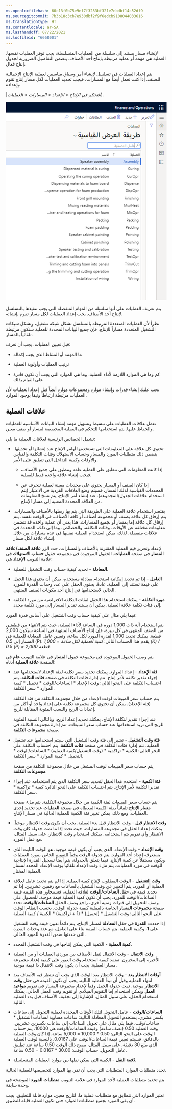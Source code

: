 ```yaml
---
ms.openlocfilehash: 60c13f0b75e9ef7f3233bf321e7ebdbf14c52df9
ms.sourcegitcommit: 7b3b18c3cb7e930dbf2f9f6edcb9108044033616
ms.translationtype: HT
ms.contentlocale: ar-SA
ms.lasthandoff: 07/22/2021
ms.locfileid: "6668001"
---
```

لإنشاء مسار يستند إلى سلسلة من العمليات المتسلسلة، يجب توفر العمليات نفسها. العملية هي مهمة أو عملية مرتبطة بإنتاج أحد الأصناف. يتضمن التفاصيل الضرورية لجدول إنتاج فعال.

يتم إعداد العمليات في تسلسل لإنشاء أمر وسياق مناسبين لعملية الإنتاج الإجمالية للصنف. إذا كنت تعمل أيضاً مع المسارات، فيجب تحديد العمليات لكل مسار إنتاج تقوم بإعداده.

|*التحكم في الإنتاج > الإعداد > المسارات > العمليات*|.

![لقطة من القائمة المنسدلة في صفحة العمليات.](../media/operations-1.png) 


يتم تعريف العمليات على أنها سلسلة من المهام المنفصلة التي يجب تنفيذها بالتسلسل لإنتاج أحد الأصناف. يجب إعداد العمليات لكل مسار تقوم بإنشائه.

نظراً لأن العمليات المتعددة المرتبطة بالتسلسل تشكل شبكة تشغيل، وتشكل شبكات التشغيل المتعددة مساراً للإنتاج، فإن جميع البيانات المحددة للعملية ستكون مرتبطة تلقائياً بالمسار.

قبل تعيين العمليات، يجب أن تعرف:

-   ما المهمة أو النشاط الذي يجب إكماله

-   ترتيب العمليات وأولوية العملية

-   كم وما هي الموارد اللازمة لأداء العملية، وما هي الموارد التي يجب أن تكون قادرة على القيام بذلك

يجب عليك إنشاء قدرات وإنشاء موارد ومجموعات موارد أيضاً قبل إعداد العمليات لأن العمليات مرتبطة ارتباطاً وثيقاً بوجود الموارد.

## <a name="operation-relations"></a>‏‏علاقات العملية

تعمل علاقات العمليات على تبسيط وتسهيل مهمة إنشاء البيانات الأساسية للعمليات والحفاظ عليها. يتم استخدامها للتحكم في العملية المخصصة لمسار أو صنف معين.

تشمل الخصائص الرئيسية لعلاقات العملية ما يلي:

-   تحتوي كل علاقة على المعلومات التي تستخدمها أوامر الإنتاج عند إنشائها أو تحديثها. يتضمن ذلك متطلبات المورد والمسار وحساب الاستهلاك وفئات التكلفة والقياس والأوقات وكمية التداخل التي تنطبق على الأمر.

    -   إذا كانت المعلومات التي تنطبق على العملية عامة وتنطبق على جميع الأصناف، فيجب إنشاء علاقة واحدة فقط للعملية.

    -   إذا كان الصنف أو المسار يحتوي على محددات معينة لعملية تنحرف عن المحددات القياسية لذلك المسار، فسيتم وضع العلاقات الفردية في الاعتبار (يتم استخدام علاقات الجدول/المجموعة). عند إنشاء أمر الإنتاج، يتم نسخ المعلومات من العلاقة المحددة المعنية إلى مسار الإنتاج.

-   يقتصر استخدام علاقة العملية على الطريقة التي يتم بها ربطها بالأصناف والمسارات. يتم إرفاق كل علاقة بصنف أو مجموعة أصناف أو كافة الأصناف. في الوقت نفسه، يتم إرفاق كل علاقة إما بمسار أو بجميع المسارات. هذا يعني أن عملية واحدة قد تتضمن معلومات مختلفة عن الأوقات، وفئات التكلفة، والخصائص، وما إلى ذلك، المحددة في علاقات منفصلة. لذلك، يمكن استخدام العملية نفسها في عدة مسارات من خلال إنشاء علاقة لكل مسار.

لإعداد وتحرير قيم العملية المقترنة بالأصناف والمسارات، حدد الزر **علاقة الصنف/علاقة المسار** في صفحة **العمليات**. الحقول الموجودة في مجموعة حقول **حساب الاستهلاك** في علامة التبويب **الإعداد** هي:

-   **المعادلة** - تحديد كيفية حساب وقت التشغيل للعملية. 

-   **العامل** - إذا تم تحديد إمكانية استخدام معادلة مستخدم، يمكن أن يحتوي هذا الحقل على قيمة تستند إلى العملية. عادةً، يحتوي الحقل على عدد وحدات القدرة للمورد الحالي لاستخدامها في إنتاج أحد مكونات الصنف المنتهي.

-   **مورد التكلفة** - يمكنك استخدام هذا الحقل لفئات التكلفة الافتراضية من مورد التكلفة إلى فئات تكلفة علاقة العملية. يمكن أن يستند تقدير المسار إلى مورد تكلفة محدد.

فيما يلي مثال على كيفية حساب وقت التشغيل على أساس قدرة المورد:

يتم استخدام آلة ذات 1,000 دورة في الساعة لأداء العملية، حيث يتم الانتهاء من قطعتين من الصنف المنتهي في كل دورة، فإن إنتاج الأصناف المنتهية في الساعة سيكون 2,000 قطعة. يمكنك تحديد 1,000 لقدرة المورد لكل ساعة، وتعيين عامل المعادلة للعملية في المسار إلى 0.5 (P). يقدم هذا الحساب التالي: *كمية العملية لكل ساعة = 1,000 (K) / 0.5 (P) = 2,000 قطعة.*

يتم وصف الحقول الموجودة في مجموعة حقول **المسار** في علامة التبويب **عام** في الصفحة **علاقة العملية** أدناه:

-   **فئة الإعداد** - إعداد الموارد. يمكنك تحديد سعر تكلفة لفئة الإعداد لاستخدامها عند إجراء تقدير تكلفة لأمر إنتاج. تتم إدارة فئات التكلفة في صفحة **فئات التكلفة**. يتم احتساب التكلفة على النحو التالي: وقت الإعداد * الساعات/الوقت * تحميل * كمية الموارد * سعر التكلفة.

    يتم حساب سعر المبيعات لوقت الإعداد من خلال مجموعة التكلفة من فئة التكلفة (فئة الإعداد). يمكن أن تحتوي كل مجموعة تكلفة على إعداد واحد أو أكثر من إعدادات الربح والنسب المئوية المقابلة للربح.

    عند إجراء تقدير لتكلفة الإنتاج، يمكنك تحديد إعداد الربح، وبالتالي النسبة المئوية للربح التي تريد استخدامها عند حساب سعر المبيعات. تتم إدارة مجموعة التكلفة في صفحة **مجموعات التكلفة**.

-   **فئة وقت التشغيل** - تشير إلى فئة وقت التشغيل التي سيتم استخدامها عند تشغيل العملية. تتم إدارة فئات التكلفة في صفحة **فئات التكلفة**. يتم احتساب التكلفة على النحو التالي: الكمية * تراكمية * (وقت التشغيل/كمية العملية) * الساعات/الوقت * التحميل * كمية الموارد * سعر التكلفة.

    يتم حساب سعر المبيعات لوقت المشغل من خلال مجموعة التكلفة من صفحة **مجموعات التكلفة**.

-   **فئة الكمية** - استخدم هذا الحقل لتحديد سعر التكلفة الذي يتم استخدامه عند إجراء تقدير التكلفة لأمر الإنتاج. يتم احتساب التكلفة على النحو التالي: كمية * تراكمية * سعر التكلفة.

    يتم حساب سعر المبيعات لفئة الكمية من خلال مجموعة التكلفة. يتم ملء صفحة **مسار الإنتاج** تلقائياً بفئة الكمية المعطاة في صفحة **العمليات** عند تحديد إحدى العمليات. ومع ذلك، يمكن تغيير فئة الكمية للعملية الحالية في مسار الإنتاج.

-   **وقت الانتظار قبل** - وقت الانتظار قبل بدء العملية. يجب أن يكون وقت الانتظار موجباً. يمكنك إعداد الحقل في مجموعة المسارات، حيث تحدد إذا ما تمت جدولة كان وقت الانتظار وأي تقويم يتم استخدامه. يمكنك استخدام وقت الانتظار، على سبيل المثال، مع عمل المورد.

-   **وقت الإعداد** - وقت الإعداد، الذي يجب أن يكون قيمة موجبة، هو الوقت الثابت الذي يستغرقه إعداد أحد الموارد. يتم جدولة الوقت وفقاً للتقويم الخاص بمورد العمليات ويكون مستقلاً عن كمية الإنتاج. فيما يتعلق بالجدولة، يتم أيضاً تسجيل القدرة الإنتاجية للوقت في مورد العمليات. يتم ملء وقت الإعداد تلقائياً بوقت الإعداد المحدد لمسار العملية المختار.

-   **وقت التشغيل** - الوقت المطلوب لإنتاج كمية العملية. إذا لم يتم تحديد عامل لعلاقة العملية أو المورد، يتم التعبير عن وقت التشغيل بالساعات مع رقمين عشريين. إذا تم تحديد قيمة في حقل **الساعات/الوقت** لعلاقة العملية، فستتجاوز هذه القيمة قيمة الساعات/الوقت للمورد. يجب أن تكون كمية العملية قيمة موجبة. للحصول على وصف للتحويل إلى فترات زمنية أخرى، راجع وصف الحقل **الساعات/الوقت**. تحدد صفحة **مجموعات المسار** الخاصة بالعملية كيفية جدولة الوقت. يحسب النظام الوقت على النحو التالي: وقت التشغيل * (تحميل) * (1 + تراكمية) * الكمية / كمية العملية.
    
    إذا حددت **القدرة** في حقل **المعادلة** لمسار الإنتاج، يتم دائماً تعيين قيمة وقت التشغيل على **1**، وكمية العملية. يتم حساب القيمة بناءً على العامل، مع عدد وحدات القدرة التي حددتها ضمن القدرة للمورد الحالي.

-   **كمية العملية** - الكمية التي يمكن إنتاجها في وقت التشغيل المحدد.

-   **وقت الانتقال** - وقت الانتقال لنقل الأصناف بين موردي العمليات أو من العملية الأخيرة إلى المخزون. تعتمد كيفية استخدام وقت العبور على كيفية إعداد مجموعة مسار العملية. يجب أن يكون وقت الانتقال ذا قيمة موجبة.

-   **أوقات الانتظار بعد** - وقت الانتظار بعد الوقت الذي يجب أن تنتظر فيه الأصناف بعد انتهاء العملية وقبل أن تبدأ العملية التالية. يجب أن تكون القيمة في حقل **وقت الانتظار** موجبة. تمت جدولة الحقل وفقاً لإعداد مجموعة المسار في تقويم **مواعيد العمل** ويمكن استخدام إما التقويم الميلادي أو تقويم وقت العمل الحالي. يمكنك استخدام الحقل، على سبيل المثال، للإشارة إلى تجفيف الأصناف قبل بدء العملية التالية.

-   **الساعات/الوقت** - عامل التحويل لتلك الأوقات المحددة لعملية التحويل إلى ساعات بكسر عشري.
    يستخدم التحويل المعادلة التالية: ساعات مساوية لساعات التشغيل * ساعات/وقت.
    فيما يلي مثال على تحويل الساعات إلى ساعات بكسرين عشريين. وقت العملية 0.50 (نصف ساعة) وقيمة الساعات/الوقت هي 10000. يتم حساب الوقت على النحو التالي: 0.50 * 10,000 = 5,000 ساعة. إذا كان وقت العملية بالدقائق، فسيتم تعيين قيمة الساعات/الوقت على 0.0167. بالنسبة لوقت العملية الذي يبلغ 30 دقيقة، على سبيل المثال، يصبح ذلك الوقت 0.50 ساعة عند تطبيق عامل التحويل. حساب الوقت: 30.00 * 0.0167 = 0.50 ساعة.

-   **دُفعة النقل** - الكمية التي يمكن نقلها بين موارد العمليات المتسلسلة.

تحدد متطلبات الموارد المتطلبات التي يجب أن تفي بها الموارد لتخصيصها للعملية الحالية.

يتم تحديد متطلبات العملية لأحد الموارد في علامة التبويب **متطلبات المورد** الموضحة في وحدة سابقة.

تعتبر الموارد التي تتطابق مع متطلبات عملية ما، لتاريخ معين، موارد قابلة للتطبيق. يجب أن يفي المورد بجميع متطلبات الموارد حتى تكون العملية قابلة للتطبيق.
